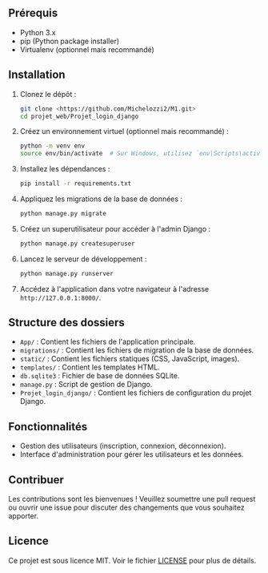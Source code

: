 
## Prérequis

- Python 3.x
- pip (Python package installer)
- Virtualenv (optionnel mais recommandé)

## Installation

1. Clonez le dépôt :

    ```sh
    git clone <https://github.com/Michelozzi2/M1.git>
    cd projet_web/Projet_login_django
    ```

2. Créez un environnement virtuel (optionnel mais recommandé) :

    ```sh
    python -m venv env
    source env/bin/activate  # Sur Windows, utilisez `env\Scripts\activate`
    ```

3. Installez les dépendances :

    ```sh
    pip install -r requirements.txt
    ```

4. Appliquez les migrations de la base de données :

    ```sh
    python manage.py migrate
    ```

5. Créez un superutilisateur pour accéder à l'admin Django :

    ```sh
    python manage.py createsuperuser
    ```

6. Lancez le serveur de développement :

    ```sh
    python manage.py runserver
    ```

7. Accédez à l'application dans votre navigateur à l'adresse `http://127.0.0.1:8000/`.

## Structure des dossiers

- `App/` : Contient les fichiers de l'application principale.
- `migrations/` : Contient les fichiers de migration de la base de données.
- `static/` : Contient les fichiers statiques (CSS, JavaScript, images).
- `templates/` : Contient les templates HTML.
- `db.sqlite3` : Fichier de base de données SQLite.
- `manage.py` : Script de gestion de Django.
- `Projet_login_django/` : Contient les fichiers de configuration du projet Django.

## Fonctionnalités

- Gestion des utilisateurs (inscription, connexion, déconnexion).
- Interface d'administration pour gérer les utilisateurs et les données.

## Contribuer

Les contributions sont les bienvenues ! Veuillez soumettre une pull request ou ouvrir une issue pour discuter des changements que vous souhaitez apporter.

## Licence

Ce projet est sous licence MIT. Voir le fichier [LICENSE](LICENSE) pour plus de détails.